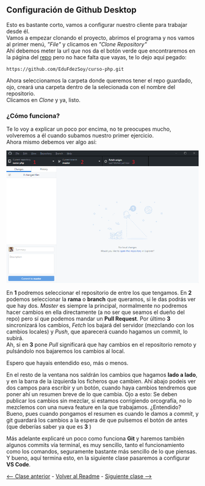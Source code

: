 ## Configuración de Github Desktop

Esto es bastante corto, vamos a configurar nuestro cliente para trabajar desde él.  
Vamos a empezar clonando el proyecto, abrimos el programa y nos vamos al primer menú, *"File"* y clicamos en *"Clone Repository"*  
Ahí debemos meter la url que nos da el botón verde que encontraremos en la página del [repo](https://github.com/EduFdezSoy/curso-php) pero no hace falta que vayas, te lo dejo aquí pegado:

```
https://github.com/EduFdezSoy/curso-php.git
```

Ahora seleccionamos la carpeta donde queremos tener el repo guardado, ojo, creará una carpeta dentro de la selecionada con el nombre del repositorio.  
Clicamos en *Clone* y ya, listo.  

### ¿Cómo funciona?
Te lo voy a explicar un poco por encima, no te preocupes mucho, volveremos a él cuando subamos nuestro primer ejercicio.  
Ahora mismo debemos ver algo así:  

![Github Desktop Image](https://raw.githubusercontent.com/EduFdezSoy/curso-php/master/imagenes/github-desktop.png)  

En **1** podremos seleccionar el repositorio de entre los que tengamos. En **2** podemos seleccionar la **rama** o **branch** que queramos, si le das podrás ver que hay dos. *Master* es siempre la principal, normalmente no podremos hacer cambios en ella directamente (a no ser que seamos el dueño del repo) pero sí que podemos mandar un **Pull Request**. Por último **3** sincronizará los cambios, *Fetch* los bajará del servidor (mezclando con los cambios locales) y *Push*, que aparecerá cuando hagamos un commit, lo subirá.  
Ah, si en **3** pone *Pull* significará que hay cambios en el repositorio remoto y pulsándolo nos bajaremos los cambios al local.  

Espero que hayais entendido eso, más o menos.  

En el resto de la ventana nos saldrán los cambios que hagamos **lado a lado**, y en la barra de la izquierda los ficheros que cambien. Ahí abajo podeis ver dos campos para escribir y un botón, cuando haya cambios tendremos que poner ahí un resumen breve de lo que cambia. Ojo a esto: Se deben publicar los cambios sin mezclar, si estamos corrigiendo orcografía, no lo mezclemos con una nueva feature en la que trabajamos. ¿Entendido?  
Bueno, pues cuando pongamos el resumen es cuando le damos a *commit*, y git guardará los cambios a la espera de que pulsemos el botón de antes (que deberías saber ya que es **3** )  

Más adelante explicaré un poco como funciona **Git** y haremos también algunos commits vía terminal, es muy sencillo, tanto el funcionamiento como los comandos, seguramente bastante más sencillo de lo que piensas.  
Y bueno, aquí termina esto, en la siguiente clase pasaremos a configurar **VS Code**.  

[<-- Clase anterior](https://github.com/EduFdezSoy/curso-php/blob/master/instalacion-ide.md#instalaci%C3%B3n-de-ide--git) - [Volver al Readme](https://github.com/EduFdezSoy/curso-php/blob/master/README.md#curso-php) - [Siguiente clase -->](https://github.com/EduFdezSoy/curso-php/blob/master/configuracion-ide.md#configuraci%C3%B3n-de-visual-studio-code)  